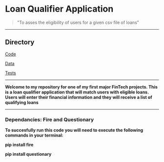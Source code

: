 # Loan Qualifier Application

>"To asses the eligibility of users for a given csv file of loans"

---
## Directory
[Code](Starter_Code/qualifier/app.py)

[Data](Starter_Code/qualifier/data)

[Tests](Starter_Code/qualifier/tests/test_qualifier.py)

---
**Welcome to my repository for one of my first major FinTech projects.
This is a loan qualifier application that will match users with eligible loans.
Users will enter their financial information and they will receive a list of qualifying loans**

---
### Dependancies: Fire and Questionary
**To succesfully run this code you will need to execute the following commands in your terminal:**

**pip install fire**

**pip install questionary**
